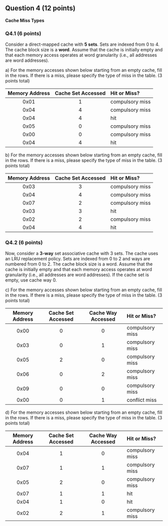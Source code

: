 ## Question 4 (12 points)
**Cache Miss Types**

### Q4.1 (6 points)
Consider a direct-mapped cache with **5 sets**. Sets are indexed from 0 to 4. The
cache block size is a **word**. Assume that the cache is initially empty and that
each memory access operates at word granularity (i.e., all addresses are word
addresses).

a) For the memory accesses shown below starting from an empty cache, fill in
the rows. If there is a miss, please specify the type of miss in the table.
(3 points total)

| Memory Address | Cache Set Accessed | Hit or Miss?     |
|:--------------:|:------------------:|:-----------------|
|      0x01      |         1          | compulsory miss  |
|      0x04      |         4          | compulsory miss  |
|      0x04      |         4          | hit              |
|      0x05      |         0          | compulsory miss  |
|      0x00      |         0          | compulsory miss  |
|      0x04      |         4          | hit              |

b) For the memory accesses shown below starting from an empty cache, fill in
the rows. If there is a miss, please specify the type of miss in the table.
(3 points total)

| Memory Address | Cache Set Accessed | Hit or Miss?     |
|:--------------:|:------------------:|:-----------------|
|      0x03      |         3          | compulsory miss  |
|      0x04      |         4          | compulsory miss  |
|      0x07      |         2          | compulsory miss  |
|      0x03      |         3          | hit              |
|      0x02      |         2          | compulsory miss  |
|      0x04      |         4          | hit              |

### Q4.2 (6 points)
Now, consider a **3-way** set associative cache with 3 sets. The cache uses an
LRU replacement policy. Sets are indexed from 0 to 2 and ways are numbered from
0 to 2. The cache block size is a word. Assume that the cache is initially
empty and that each memory access operates at word granularity (i.e., all
addresses are word addresses). If the cache set is empty, use cache way 0.

c) For the memory accesses shown below starting from an empty cache, fill in
the rows. If there is a miss, please specify the type of miss in the table.
(3 points total)

| Memory Address | Cache Set Accessed | Cache Way Accessed | Hit or Miss?     |
|:--------------:|:------------------:|:------------------:|:-----------------|
|      0x00      |         0          |         0          | compulsory miss  |
|      0x03      |         0          |         1          | compulsory miss  |
|      0x05      |         2          |         0          | compulsory miss  |
|      0x06      |         0          |         2          | compulsory miss  |
|      0x09      |         0          |         0          | compulsory miss  |
|      0x00      |         0          |         1          | conflict miss    |

d) For the memory accesses shown below starting from an empty cache, fill in
the rows. If there is a miss, please specify the type of miss in the table.
(3 points total)

| Memory Address | Cache Set Accessed | Cache Way Accessed | Hit or Miss?     |
|:--------------:|:------------------:|:------------------:|:-----------------|
|      0x04      |         1          |         0          | compulsory miss  |
|      0x07      |         1          |         1          | compulsory miss  |
|      0x05      |         2          |         0          | compulsory miss  |
|      0x07      |         1          |         1          | hit              |
|      0x04      |         1          |         0          | hit              |
|      0x02      |         2          |         1          | compulsory miss  |
